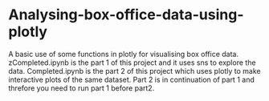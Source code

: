 # Analysing-box-office-data-using-plotly
A basic use of some functions in plotly for visualising box office data.
zCompleted.ipynb is the part 1 of this project and it uses sns to explore the data.
Completed.ipynb is the part 2 of this project which uses plotly to make interactive plots of the same dataset.
Part 2 is in continuation of part 1 and threfore you need to run part 1 before part2.
